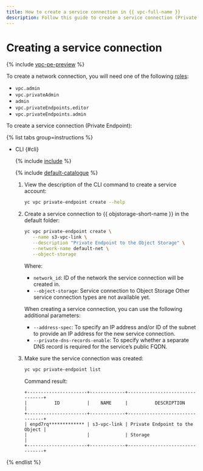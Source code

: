 ```yaml
---
title: How to create a service connection in {{ vpc-full-name }}
description: Follow this guide to create a service connection (Private Endpoint) in VPC.
---
```


# Creating a service connection

{% include [vpc-pe-preview](../../_includes/vpc/pe-preview.md) %}


To create a network connection, you will need one of the following [roles](../security/index.md#roles-list): 

* `vpc.admin`
* `vpc.privateAdmin`
* `admin`
* `vpc.privateEndpoints.editor`
* `vpc.privateEndpoints.admin`

To create a service connection (Private Endpoint):

{% list tabs group=instructions %}

- CLI {#cli}

  {% include [include](../../_includes/cli-install.md) %}

  {% include [default-catalogue](../../_includes/default-catalogue.md) %}
  
  1. View the description of the CLI command to create a service account:

      ```bash
      yc vpc private-endpoint create --help
      ```

  1. Create a service connection to {{ objstorage-short-name }} in the default folder:

     ```bash
     yc vpc private-endpoint create \
        --name s3-vpc-link \
        --description "Private Endpoint to the Object Storage" \
        --network-name default-net \
        --object-storage 
     ```

     Where:

     * `network_id`: ID of the network the service connection will be created in.
     * `--object-storage`: Service connection to Object Storage Other service connection types are not available yet.

     When creating a service connection, you can use the following additional parameters:

     * `--address-spec`: To specify an IP address and/or ID of the subnet to provide an IP address for the new service connection.
     * `--private-dns-records-enable`: To specify whether a separate DNS record is required for the service’s public FQDN. 


  1. Make sure the service connection was created:

     ```bash
     yc vpc private-endpoint list
     ```
     
     Command result:

     ```text
     +----------------------+-------------+--------------------------------+
     |          ID          |    NAME     |          DESCRIPTION           |
     +----------------------+-------------+--------------------------------+
     | enpd7rq************* | s3-vpc-link | Private Endpoint to the Object |
     |                      |             | Storage                        |
     +----------------------+-------------+--------------------------------+
     ```

{% endlist %}
